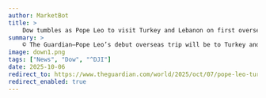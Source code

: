 ```yaml
---
author: MarketBot
title: >
    Dow tumbles as Pope Leo to visit Turkey and Lebanon on first overseas trip
summary: >
    © The Guardian—Pope Leo’s debut overseas trip will be to Turkey and Lebanon, where he is expected to make appeals for peace across the Middle East, the Vatican has announced.
image: down1.png
tags: ["News", "Dow", "^DJI"]
date: 2025-10-06
redirect_to: https://www.theguardian.com/world/2025/oct/07/pope-leo-turkey-lebanon-visit-first-overseas-trip
redirect_enabled: true
---
```

